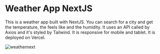 # Weather App NextJS

This is a weather app built with NextJS. You can search for a city and get the temperature, the feels like and the humidity. It uses an API called by Axios and it's styled by Tailwind. It is responsive for mobile and tablet. It is deployed on Vercel.

![weathernext](https://user-images.githubusercontent.com/71913145/233752385-51f6fb45-9260-4258-9507-5dc5dd02f05d.png)

